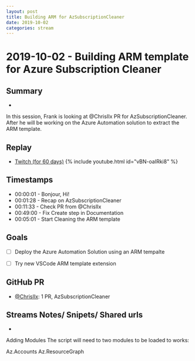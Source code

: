 ```yaml
---
layout: post
title: Building ARM for AzSubscriptionCleaner
date: 2019-10-02
categories: stream
---
```



# 2019-10-02 - Building ARM template for Azure Subscription Cleaner

## Summary
-

In this session, Frank is looking at @ChrisIIx PR for AzSubscriptionCleaner.
After he will be working on the Azure Automation solution to extract the ARM template.

## Replay


- [Twitch (for 60 days)](https://www.twitch.tv/videos/489343957)
{% include youtube.html id="vBN-oaIRki8" %}
<br/><!--more-->


## Timestamps


- 00:00:01 - Bonjour, Hi!
- 00:01:28 - Recap on AzSubscriptionCleaner
- 00:11:33 - Check PR from @ChrisIIx 
- 00:49:00 - Fix Create step in Documentation
- 00:05:01 - Start Cleaning the ARM template


Goals
-----

- [ ] Deploy the Azure Automation Solution using an ARM tempalte
- [ ] Try new VSCode ARM template extension 


GitHub PR
---------

- [@ChrisIIx](https://www.twitch.tv/@ChrisIIx):  1 PR, AzSubscriptionCleaner


Streams Notes/ Snipets/ Shared urls
-----------------------------------

- 
Adding Modules
The script will need to two modules to be loaded to works:

Az.Accounts
Az.ResourceGraph
